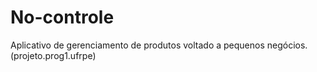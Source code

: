 # No-controle
Aplicativo de gerenciamento de produtos voltado a pequenos negócios. (projeto.prog1.ufrpe)
